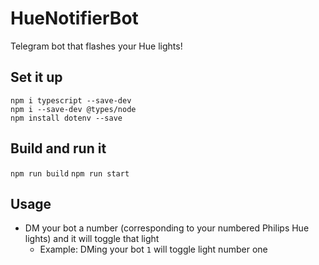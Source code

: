 # HueNotifierBot
Telegram bot that flashes your Hue lights!

## Set it up

`npm i typescript --save-dev`\
`npm i --save-dev @types/node`\
`npm install dotenv --save`

## Build and run it

`npm run build`
`npm run start`

## Usage

- DM your bot a number (corresponding to your numbered Philips Hue lights) and it will toggle that light
    - Example:  DMing your bot `1` will toggle light number one